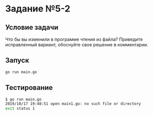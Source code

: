 # Задание №5-2

## Условие задачи

Что бы вы изменили в программе чтения из файла? Приведите исправленный вариант, обоснуйте свое решение в комментарии.

## Запуск

```bash
go run main.go
```

## Тестирование

```bash
$ go run main.go
2019/10/17 19:48:51 open main1.go: no such file or directory
exit status 1
```

